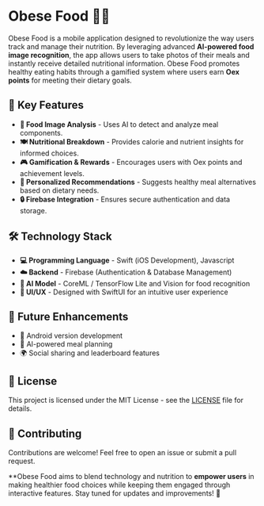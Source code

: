 # Obese Food 🍏📱

Obese Food is a mobile application designed to revolutionize the way users track and manage their nutrition. By leveraging advanced **AI-powered food image recognition**, the app allows users to take photos of their meals and instantly receive detailed nutritional information. Obese Food promotes healthy eating habits through a gamified system where users earn **Oex points** for meeting their dietary goals.

## 🔑 Key Features

- **📸 Food Image Analysis** - Uses AI to detect and analyze meal components.
- **🍽️ Nutritional Breakdown** - Provides calorie and nutrient insights for informed choices.
- **🎮 Gamification & Rewards** - Encourages users with Oex points and achievement levels.
- **🥗 Personalized Recommendations** - Suggests healthy meal alternatives based on dietary needs.
- **🔒 Firebase Integration** - Ensures secure authentication and data storage.

## 🛠️ Technology Stack

- **💻 Programming Language** - Swift (iOS Development), Javascript
- **☁️ Backend** - Firebase (Authentication & Database Management)
- **🤖 AI Model** - CoreML / TensorFlow Lite and Vision for food recognition
- **🎨 UI/UX** - Designed with SwiftUI for an intuitive user experience

## 🚀 Future Enhancements

- 📱 Android version development
- 🧠 AI-powered meal planning
- 🌍 Social sharing and leaderboard features

## 📜 License

This project is licensed under the MIT License - see the [LICENSE](LICENSE) file for details.

## 🤝 Contributing

Contributions are welcome! Feel free to open an issue or submit a pull request.

**Obese Food aims to blend technology and nutrition to **empower users** in making healthier food choices while keeping them engaged through interactive features. Stay tuned for updates and improvements! 🎉


